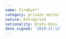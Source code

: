 ```yaml
---
name: FireEye**
category: private_sector
nature: Entreprise
nationality: Etats-Unis
date_signed: '2018-11-12'
---
```

    